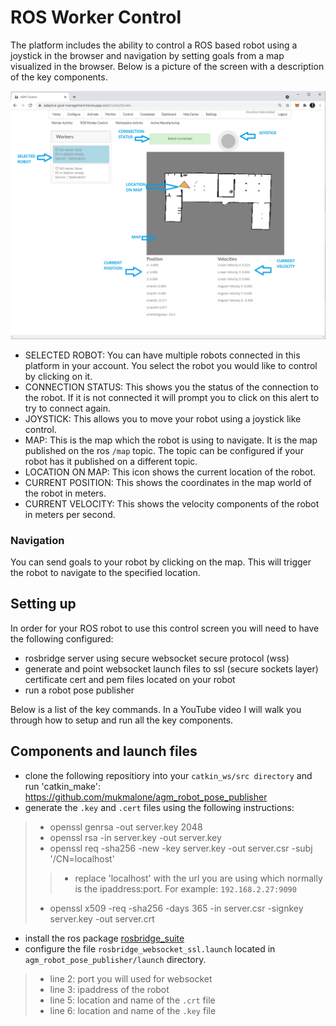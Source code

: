 # ROS Worker Control #

The platform includes the ability to control a ROS based robot using a joystick in the browser and navigation by setting goals from a map visualized in the browser.  Below is a picture of the screen with a description of the key components.

![image info](./pictures/ROS_CONTROL_SCREEN.png)

- SELECTED ROBOT: You can have multiple robots connected in this platform in your account.  You select the robot you would like to control by clicking on it.
- CONNECTION STATUS: This shows you the status of the connection to the robot.  If it is not connected it will prompt you to click on this alert to try to connect again.
- JOYSTICK: This allows you to move your robot using a joystick like control.
- MAP: This is the map which the robot is using to navigate.  It is the map published on the ros `/map` topic.  The topic can be configured if your robot has it published on a different topic.
- LOCATION ON MAP: This icon shows the current location of the robot.
- CURRENT POSITION: This shows the coordinates in the map world of the robot in meters.
- CURRENT VELOCITY: This shows the velocity components of the robot in meters per second.

### Navigation ###
You can send goals to your robot by clicking on the map.  This will trigger the robot to navigate to the specified location.

## Setting up ##
In order for your ROS robot to use this control screen you will need to have the following configured:
- rosbridge server using secure websocket secure protocol (wss)
- generate and point websocket launch files to ssl (secure sockets layer) certificate cert and pem files located on your robot
- run a robot pose publisher

Below is a list of the key commands.  In a YouTube video I will walk you through how to setup and run all the key components.

## Components and launch files ##
- clone the following repositiory into your `catkin_ws/src directory` and run 'catkin_make': https://github.com/mukmalone/agm_robot_pose_publisher
- generate the `.key` and `.cert` files using the following instructions:
> - openssl genrsa -out server.key 2048
> - openssl rsa -in server.key -out server.key
> - openssl req -sha256 -new -key server.key -out server.csr -subj '/CN=localhost'
> > - replace 'localhost' with the url you are using which normally is the ipaddress:port.  For example: `192.168.2.27:9090`
> - openssl x509 -req -sha256 -days 365 -in server.csr -signkey server.key -out server.crt
- install the ros package [rosbridge_suite](http://wiki.ros.org/rosbridge_suite#:~:text=At%20its%20core%2C%20rosbridge%20is,and%20handling%20for%20specific%20datatypes.)
- configure the file `rosbridge_websocket_ssl.launch` located in `agm_robot_pose_publisher/launch` directory.
> - line 2: port you will used for websocket
> - line 3: ipaddress of the robot
> - line 5: location and name of the `.crt` file
> - line 6: location and name of the `.key` file
